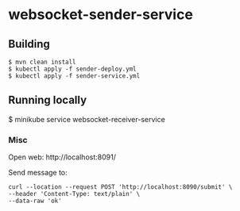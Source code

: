 # websocket-sender-service

## Building

```
$ mvn clean install
$ kubectl apply -f sender-deploy.yml
$ kubectl apply -f sender-service.yml
```

## Running locally

$ minikube service websocket-receiver-service

### Misc

Open web: http://localhost:8091/

Send message to:
```
curl --location --request POST 'http://localhost:8090/submit' \
--header 'Content-Type: text/plain' \
--data-raw 'ok'
```

